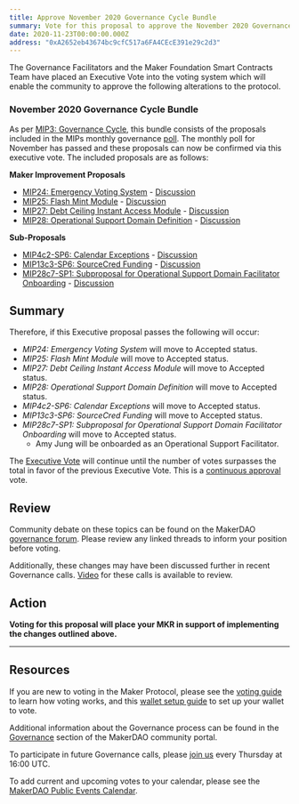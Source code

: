 ```yaml
---
title: Approve November 2020 Governance Cycle Bundle
summary: Vote for this proposal to approve the November 2020 Governance Cycle Bundle
date: 2020-11-23T00:00:00.000Z
address: "0xA2652eb43674bc9cfC517a6FA4CEcE391e29c2d3"
---
```

The Governance Facilitators and the Maker Foundation Smart Contracts Team have placed an Executive Vote into the voting system which will enable the community to approve the following alterations to the protocol.

###  November 2020 Governance Cycle Bundle

As per [MIP3: Governance Cycle](https://github.com/makerdao/mips/blob/master/MIP3/mip3.md), this bundle consists of the proposals included in the MIPs monthly governance [poll](https://vote.makerdao.com/polling/QmWaNdbq?network=mainnet#poll-detail). The monthly poll for November has passed and these proposals can now be confirmed via this executive vote. The included proposals are as follows:

**Maker Improvement Proposals**  

- [MIP24: Emergency Voting System](https://github.com/makerdao/mips/blob/formal-submission/MIP24/mip24.md) - [Discussion](https://forum.makerdao.com/t/mip24-emergency-voting-system-replaces-mip-5/4009)
- [MIP25: Flash Mint Module](https://github.com/makerdao/mips/blob/formal-submission/MIP25/mip25.md) - [Discussion](https://forum.makerdao.com/t/mip25-flash-mint-module/4400)
- [MIP27: Debt Ceiling Instant Access Module](https://github.com/makerdao/mips/blob/formal-submission/MIP27/mip27.md) - [Discussion](https://forum.makerdao.com/t/mip27-debt-ceiling-instant-access-module/4625)
- [MIP28: Operational Support Domain Definition](https://github.com/makerdao/mips/blob/formal-submission/MIP28/mip28.md) - [Discussion](https://forum.makerdao.com/t/mip28-operational-support-domain-definition/4627)

**Sub-Proposals**  

- [MIP4c2-SP6: Calendar Exceptions](https://github.com/makerdao/mips/blob/formal-submission/MIP4/MIP4c2-Subproposals/MIP4c2-SP6.md) - [Discussion](https://forum.makerdao.com/t/mip4c2-sp6-calendar-exceptions/4546)
- [MIP13c3-SP6: SourceCred Funding](https://github.com/makerdao/mips/blob/formal-submission/MIP13/MIP13c3-Subproposals/MIP13c3-SP6.md) - [Discussion](https://forum.makerdao.com/t/mip13c3-sp6-sourcecred-funding/4545)
- [MIP28c7-SP1: Subproposal for Operational Support Domain Facilitator Onboarding](https://github.com/makerdao/mips/blob/formal-submission/MIP28/MIP28c7-Subproposals/MIP28c7-SP1.md) - [Discussion](https://forum.makerdao.com/t/mip28c7-sp1-subproposal-for-operational-support-domain-facilitator-onboarding/4628)

## Summary

Therefore, if this Executive proposal passes the following will occur:
* *MIP24: Emergency Voting System* will move to Accepted status.
* *MIP25: Flash Mint Module* will move to Accepted status.
* *MIP27: Debt Ceiling Instant Access Module* will move to Accepted status.
* *MIP28: Operational Support Domain Definition* will move to Accepted status.
* *MIP4c2-SP6: Calendar Exceptions* will move to Accepted status.
* *MIP13c3-SP6: SourceCred Funding* will move to Accepted status.
* *MIP28c7-SP1: Subproposal for Operational Support Domain Facilitator Onboarding* will move to Accepted status.
	* Amy Jung will be onboarded as an Operational Support Facilitator. 

The [Executive Vote](https://community-development.makerdao.com/en/learn/governance/on-chain-gov) will continue until the number of votes surpasses the total in favor of the previous Executive Vote. This is a [continuous approval](https://community-development.makerdao.com/en/learn/governance/how-voting-works) vote.

## Review

Community debate on these topics can be found on the MakerDAO [governance forum](https://forum.makerdao.com/). Please review any linked threads to inform your position before voting.

Additionally, these changes may have been discussed further in recent Governance calls. [Video](https://www.youtube.com/playlist?list=PLLzkWCj8ywWNq5-90-Id6VPSsrk4OWVan) for these calls is available to review.

## Action

**Voting for this proposal will place your MKR in support of implementing the changes outlined above.**

---

## Resources

If you are new to voting in the Maker Protocol, please see the [voting guide](https://community-development.makerdao.com/en/learn/governance/how-voting-works/) to learn how voting works, and this [wallet setup guide](https://community-development.makerdao.com/en/learn/governance/voting-setup/) to set up your wallet to vote.

Additional information about the Governance process can be found in the [Governance](https://community-development.makerdao.com/en/learn/governance) section of the MakerDAO community portal.

To participate in future Governance calls, please [join us](https://github.com/makerdao/community/tree/master/governance/governance-and-risk-meetings) every Thursday at 16:00 UTC.

To add current and upcoming votes to your calendar, please see the [MakerDAO Public Events Calendar](https://calendar.google.com/calendar/embed?src=makerdao.com_3efhm2ghipksegl009ktniomdk%40group.calendar.google.com&amp;ctz=UTC&amp;mode=week&amp;showCalendars=0&amp;showPrint=0).